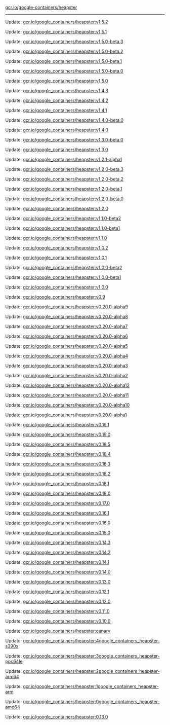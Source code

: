 [gcr.io/google-containers/heapster](https://hub.docker.com/r/cruse/heapster/tags/) 

----
Update: [gcr.io/google_containers/heapster:v1.5.2](https://hub.docker.com/r/cruse/heapster/tags/)

Update: [gcr.io/google_containers/heapster:v1.5.1](https://hub.docker.com/r/cruse/heapster/tags/)

Update: [gcr.io/google_containers/heapster:v1.5.0-beta.3](https://hub.docker.com/r/cruse/heapster/tags/)

Update: [gcr.io/google_containers/heapster:v1.5.0-beta.2](https://hub.docker.com/r/cruse/heapster/tags/)

Update: [gcr.io/google_containers/heapster:v1.5.0-beta.1](https://hub.docker.com/r/cruse/heapster/tags/)

Update: [gcr.io/google_containers/heapster:v1.5.0-beta.0](https://hub.docker.com/r/cruse/heapster/tags/)

Update: [gcr.io/google_containers/heapster:v1.5.0](https://hub.docker.com/r/cruse/heapster/tags/)

Update: [gcr.io/google_containers/heapster:v1.4.3](https://hub.docker.com/r/cruse/heapster/tags/)

Update: [gcr.io/google_containers/heapster:v1.4.2](https://hub.docker.com/r/cruse/heapster/tags/)

Update: [gcr.io/google_containers/heapster:v1.4.1](https://hub.docker.com/r/cruse/heapster/tags/)

Update: [gcr.io/google_containers/heapster:v1.4.0-beta.0](https://hub.docker.com/r/cruse/heapster/tags/)

Update: [gcr.io/google_containers/heapster:v1.4.0](https://hub.docker.com/r/cruse/heapster/tags/)

Update: [gcr.io/google_containers/heapster:v1.3.0-beta.0](https://hub.docker.com/r/cruse/heapster/tags/)

Update: [gcr.io/google_containers/heapster:v1.3.0](https://hub.docker.com/r/cruse/heapster/tags/)

Update: [gcr.io/google_containers/heapster:v1.2.1-alpha1](https://hub.docker.com/r/cruse/heapster/tags/)

Update: [gcr.io/google_containers/heapster:v1.2.0-beta.3](https://hub.docker.com/r/cruse/heapster/tags/)

Update: [gcr.io/google_containers/heapster:v1.2.0-beta.2](https://hub.docker.com/r/cruse/heapster/tags/)

Update: [gcr.io/google_containers/heapster:v1.2.0-beta.1](https://hub.docker.com/r/cruse/heapster/tags/)

Update: [gcr.io/google_containers/heapster:v1.2.0-beta.0](https://hub.docker.com/r/cruse/heapster/tags/)

Update: [gcr.io/google_containers/heapster:v1.2.0](https://hub.docker.com/r/cruse/heapster/tags/)

Update: [gcr.io/google_containers/heapster:v1.1.0-beta2](https://hub.docker.com/r/cruse/heapster/tags/)

Update: [gcr.io/google_containers/heapster:v1.1.0-beta1](https://hub.docker.com/r/cruse/heapster/tags/)

Update: [gcr.io/google_containers/heapster:v1.1.0](https://hub.docker.com/r/cruse/heapster/tags/)

Update: [gcr.io/google_containers/heapster:v1.0.2](https://hub.docker.com/r/cruse/heapster/tags/)

Update: [gcr.io/google_containers/heapster:v1.0.1](https://hub.docker.com/r/cruse/heapster/tags/)

Update: [gcr.io/google_containers/heapster:v1.0.0-beta2](https://hub.docker.com/r/cruse/heapster/tags/)

Update: [gcr.io/google_containers/heapster:v1.0.0-beta1](https://hub.docker.com/r/cruse/heapster/tags/)

Update: [gcr.io/google_containers/heapster:v1.0.0](https://hub.docker.com/r/cruse/heapster/tags/)

Update: [gcr.io/google_containers/heapster:v0.9](https://hub.docker.com/r/cruse/heapster/tags/)

Update: [gcr.io/google_containers/heapster:v0.20.0-alpha9](https://hub.docker.com/r/cruse/heapster/tags/)

Update: [gcr.io/google_containers/heapster:v0.20.0-alpha8](https://hub.docker.com/r/cruse/heapster/tags/)

Update: [gcr.io/google_containers/heapster:v0.20.0-alpha7](https://hub.docker.com/r/cruse/heapster/tags/)

Update: [gcr.io/google_containers/heapster:v0.20.0-alpha6](https://hub.docker.com/r/cruse/heapster/tags/)

Update: [gcr.io/google_containers/heapster:v0.20.0-alpha5](https://hub.docker.com/r/cruse/heapster/tags/)

Update: [gcr.io/google_containers/heapster:v0.20.0-alpha4](https://hub.docker.com/r/cruse/heapster/tags/)

Update: [gcr.io/google_containers/heapster:v0.20.0-alpha3](https://hub.docker.com/r/cruse/heapster/tags/)

Update: [gcr.io/google_containers/heapster:v0.20.0-alpha2](https://hub.docker.com/r/cruse/heapster/tags/)

Update: [gcr.io/google_containers/heapster:v0.20.0-alpha12](https://hub.docker.com/r/cruse/heapster/tags/)

Update: [gcr.io/google_containers/heapster:v0.20.0-alpha11](https://hub.docker.com/r/cruse/heapster/tags/)

Update: [gcr.io/google_containers/heapster:v0.20.0-alpha10](https://hub.docker.com/r/cruse/heapster/tags/)

Update: [gcr.io/google_containers/heapster:v0.20.0-alpha1](https://hub.docker.com/r/cruse/heapster/tags/)

Update: [gcr.io/google_containers/heapster:v0.19.1](https://hub.docker.com/r/cruse/heapster/tags/)

Update: [gcr.io/google_containers/heapster:v0.19.0](https://hub.docker.com/r/cruse/heapster/tags/)

Update: [gcr.io/google_containers/heapster:v0.18.5](https://hub.docker.com/r/cruse/heapster/tags/)

Update: [gcr.io/google_containers/heapster:v0.18.4](https://hub.docker.com/r/cruse/heapster/tags/)

Update: [gcr.io/google_containers/heapster:v0.18.3](https://hub.docker.com/r/cruse/heapster/tags/)

Update: [gcr.io/google_containers/heapster:v0.18.2](https://hub.docker.com/r/cruse/heapster/tags/)

Update: [gcr.io/google_containers/heapster:v0.18.1](https://hub.docker.com/r/cruse/heapster/tags/)

Update: [gcr.io/google_containers/heapster:v0.18.0](https://hub.docker.com/r/cruse/heapster/tags/)

Update: [gcr.io/google_containers/heapster:v0.17.0](https://hub.docker.com/r/cruse/heapster/tags/)

Update: [gcr.io/google_containers/heapster:v0.16.1](https://hub.docker.com/r/cruse/heapster/tags/)

Update: [gcr.io/google_containers/heapster:v0.16.0](https://hub.docker.com/r/cruse/heapster/tags/)

Update: [gcr.io/google_containers/heapster:v0.15.0](https://hub.docker.com/r/cruse/heapster/tags/)

Update: [gcr.io/google_containers/heapster:v0.14.3](https://hub.docker.com/r/cruse/heapster/tags/)

Update: [gcr.io/google_containers/heapster:v0.14.2](https://hub.docker.com/r/cruse/heapster/tags/)

Update: [gcr.io/google_containers/heapster:v0.14.1](https://hub.docker.com/r/cruse/heapster/tags/)

Update: [gcr.io/google_containers/heapster:v0.14.0](https://hub.docker.com/r/cruse/heapster/tags/)

Update: [gcr.io/google_containers/heapster:v0.13.0](https://hub.docker.com/r/cruse/heapster/tags/)

Update: [gcr.io/google_containers/heapster:v0.12.1](https://hub.docker.com/r/cruse/heapster/tags/)

Update: [gcr.io/google_containers/heapster:v0.12.0](https://hub.docker.com/r/cruse/heapster/tags/)

Update: [gcr.io/google_containers/heapster:v0.11.0](https://hub.docker.com/r/cruse/heapster/tags/)

Update: [gcr.io/google_containers/heapster:v0.10.0](https://hub.docker.com/r/cruse/heapster/tags/)

Update: [gcr.io/google_containers/heapster:canary](https://hub.docker.com/r/cruse/heapster/tags/)

Update: [gcr.io/google_containers/heapster:4google_containers_heapster-s390x](https://hub.docker.com/r/cruse/heapster/tags/)

Update: [gcr.io/google_containers/heapster:3google_containers_heapster-ppc64le](https://hub.docker.com/r/cruse/heapster/tags/)

Update: [gcr.io/google_containers/heapster:2google_containers_heapster-arm64](https://hub.docker.com/r/cruse/heapster/tags/)

Update: [gcr.io/google_containers/heapster:1google_containers_heapster-arm](https://hub.docker.com/r/cruse/heapster/tags/)

Update: [gcr.io/google_containers/heapster:0google_containers_heapster-amd64](https://hub.docker.com/r/cruse/heapster/tags/)

Update: [gcr.io/google_containers/heapster:0.13.0](https://hub.docker.com/r/cruse/heapster/tags/)

